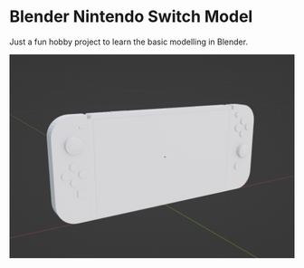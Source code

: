 # Blender Nintendo Switch Model

Just a fun hobby project to learn the basic modelling in Blender.

![Alt text](screenshot.png)